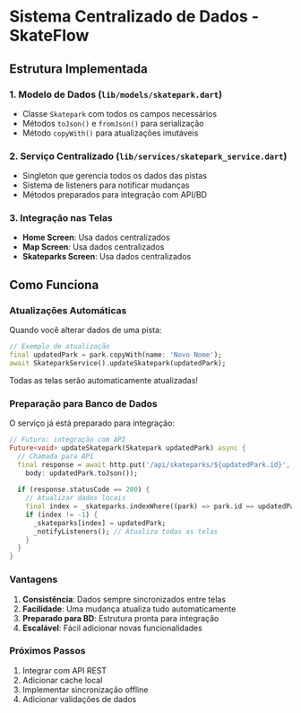 # Sistema Centralizado de Dados - SkateFlow

## Estrutura Implementada

### 1. Modelo de Dados (`lib/models/skatepark.dart`)
- Classe `Skatepark` com todos os campos necessários
- Métodos `toJson()` e `fromJson()` para serialização
- Método `copyWith()` para atualizações imutáveis

### 2. Serviço Centralizado (`lib/services/skatepark_service.dart`)
- Singleton que gerencia todos os dados das pistas
- Sistema de listeners para notificar mudanças
- Métodos preparados para integração com API/BD

### 3. Integração nas Telas
- **Home Screen**: Usa dados centralizados
- **Map Screen**: Usa dados centralizados  
- **Skateparks Screen**: Usa dados centralizados

## Como Funciona

### Atualizações Automáticas
Quando você alterar dados de uma pista:

```dart
// Exemplo de atualização
final updatedPark = park.copyWith(name: 'Novo Nome');
await SkateparkService().updateSkatepark(updatedPark);
```

Todas as telas serão automaticamente atualizadas!

### Preparação para Banco de Dados

O serviço já está preparado para integração:

```dart
// Futuro: integração com API
Future<void> updateSkatepark(Skatepark updatedPark) async {
  // Chamada para API
  final response = await http.put('/api/skateparks/${updatedPark.id}', 
    body: updatedPark.toJson());
  
  if (response.statusCode == 200) {
    // Atualizar dados locais
    final index = _skateparks.indexWhere((park) => park.id == updatedPark.id);
    if (index != -1) {
      _skateparks[index] = updatedPark;
      _notifyListeners(); // Atualiza todas as telas
    }
  }
}
```

### Vantagens

1. **Consistência**: Dados sempre sincronizados entre telas
2. **Facilidade**: Uma mudança atualiza tudo automaticamente  
3. **Preparado para BD**: Estrutura pronta para integração
4. **Escalável**: Fácil adicionar novas funcionalidades

### Próximos Passos

1. Integrar com API REST
2. Adicionar cache local
3. Implementar sincronização offline
4. Adicionar validações de dados